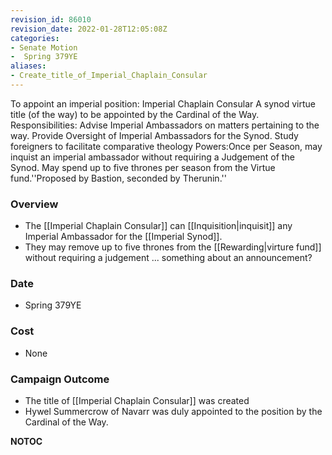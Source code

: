 ```yaml
---
revision_id: 86010
revision_date: 2022-01-28T12:05:08Z
categories:
- Senate Motion
-  Spring 379YE
aliases:
- Create_title_of_Imperial_Chaplain_Consular
---
```


To appoint an imperial position: Imperial Chaplain Consular
A synod virtue title (of the way) to be appointed by the Cardinal of the Way.
Responsibilities: Advise Imperial Ambassadors on matters pertaining to the way. Provide Oversight of Imperial Ambassadors for the Synod. Study foreigners to facilitate comparative theology
Powers:Once per Season, may inquist an imperial ambassador without requiring a Judgement of the Synod. May spend up to five thrones per season from the Virtue fund.''Proposed by Bastion, seconded by Therunin.''

### Overview
* The [[Imperial Chaplain Consular]] can [[Inquisition|inquisit]] any Imperial Ambassador for the [[Imperial Synod]].
* They may remove up to five thrones from the [[Rewarding|virture fund]] without requiring a judgement ... something about an announcement?

### Date
* Spring 379YE

### Cost
* None

### Campaign Outcome
* The title of [[Imperial Chaplain Consular]] was created
* Hywel Summercrow of Navarr was duly appointed to the position by the Cardinal of the Way.



__NOTOC__